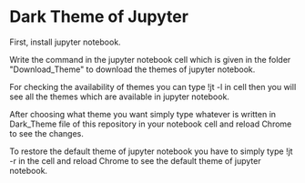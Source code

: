 # Dark Theme of Jupyter
First, install jupyter notebook.

Write the command in the jupyter notebook cell which is given in the folder "Download_Theme" to download the themes of jupyter notebook.

For checking the availability of themes you can type !jt -l in cell then you will see all the themes which are available in jupyter notebook.

After choosing what theme you want simply type whatever is written in Dark_Theme file of this repository in your notebook cell and reload Chrome to see the changes.

To restore the default theme of jupyter notebook you have to simply type !jt -r in the cell and reload Chrome to see the default theme of jupyter notebook.
